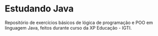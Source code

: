# Estudando Java
Repositório de exercícios básicos de lógica de programação e POO em linguagem Java, feitos durante curso da XP Educação - IGTI.
